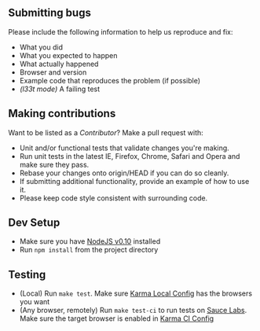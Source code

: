 ## Submitting bugs
Please include the following information to help us reproduce and fix:

* What you did
* What you expected to happen
* What actually happened
* Browser and version
* Example code that reproduces the problem (if possible)
* *(l33t mode)* A failing test

## Making contributions
Want to be listed as a *Contributor*? Make a pull request with: 

* Unit and/or functional tests that validate changes you're making.
* Run unit tests in the latest IE, Firefox, Chrome, Safari and Opera and make sure they pass.
* Rebase your changes onto origin/HEAD if you can do so cleanly.
* If submitting additional functionality, provide an example of how to use it.
* Please keep code style consistent with surrounding code.

## Dev Setup
* Make sure you have [NodeJS v0.10](http://nodejs.org/) installed
* Run `npm install` from the project directory

## Testing
* (Local) Run `make test`. Make sure [Karma Local Config](karma.conf.js) has the browsers you want
* (Any browser, remotely) Run `make test-ci` to run tests on [Sauce Labs](https://saucelabs.com).
Make sure the target browser is enabled in [Karma CI Config](karma.conf.ci.js)
